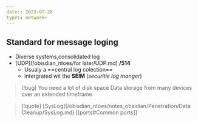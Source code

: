 ```yaml
---
date:: 2023-07-28
type:: network+
---
```

## Standard for message loging 
- Diverse systems,consolidated log 
- [UDP](/obisdian_ntoes/for later/UDP.md) **/514**
	- Usualy a ==central log colection==
	- intergrated wit the **SEIM** (*securitie log manger*)
>[!bug] You need a lot of disk space 
>Data storage from many devices over an extended timeframe

>[!quote] [SysLog](/obisdian_ntoes/notes_obsidian/Penetration/Data Cleanup/SysLog.md) [[ports#Common ports]]